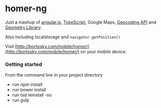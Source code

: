 # homer-ng
Just a mashup of [angular.js](http://angularjs.org), [TypeScript](http://typescriptlang.org), Google Maps, [Geocoding API](https://developers.google.com/maps/documentation/geocoding/) and [Geometry Library](https://developers.google.com/maps/documentation/javascript/geometry).

Also including localstorage and `navigator.getPosition()`

Visit [http://bortosky.com/mobile/homer/](http://bortosky.com/mobile/homer/) on your mobile device.

### Getting started

From the command line in your project directory

- run npm install
- run bower install
- run tsd reinstall -so
- run gulp
